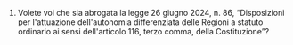 1. Volete voi che sia abrogata la legge 26 giugno 2024, n. 86, “Disposizioni per l'attuazione dell'autonomia differenziata delle Regioni a statuto ordinario ai sensi dell'articolo 116, terzo comma, della Costituzione”?